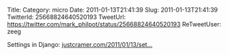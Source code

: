 Title: 
Category: micro
Date: 2011-01-13T21:41:39
Slug: 2011-01-13T21:41:39
TwitterId: 25668824640520193
TweetUrl: https://twitter.com/mark_philpot/status/25668824640520193
ReTweetUser: zeeg

<i class="fa fa-retweet" aria-hidden="true"></i> Settings in Django: [justcramer.com/2011/01/13/set…](http://justcramer.com/2011/01/13/settings-in-django/)